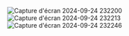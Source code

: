 ![Capture d'écran 2024-09-24 232200](https://github.com/user-attachments/assets/9e00fe25-fdee-4e0a-a146-5fa599c9a9c5)
![Capture d'écran 2024-09-24 232213](https://github.com/user-attachments/assets/a9f7cbf0-254e-4592-a465-8b801a808084)
![Capture d'écran 2024-09-24 232246](https://github.com/user-attachments/assets/40ca948d-e3b6-40ed-ac08-26b12015995f)
